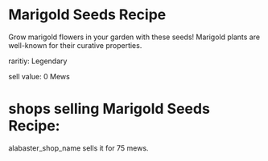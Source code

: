 # Marigold Seeds Recipe

Grow marigold flowers in your garden with these seeds! Marigold plants are well-known for their curative properties.

raritiy: Legendary

sell value: 0 Mews

# shops selling Marigold Seeds Recipe:

alabaster_shop_name sells it for 75 mews.